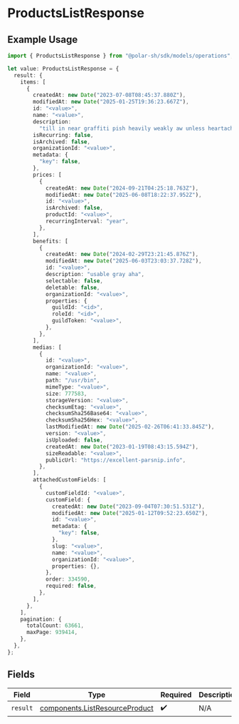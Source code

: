 # ProductsListResponse

## Example Usage

```typescript
import { ProductsListResponse } from "@polar-sh/sdk/models/operations";

let value: ProductsListResponse = {
  result: {
    items: [
      {
        createdAt: new Date("2023-07-08T08:45:37.880Z"),
        modifiedAt: new Date("2025-01-25T19:36:23.667Z"),
        id: "<value>",
        name: "<value>",
        description:
          "till in near graffiti pish heavily weakly aw unless heartache",
        isRecurring: false,
        isArchived: false,
        organizationId: "<value>",
        metadata: {
          "key": false,
        },
        prices: [
          {
            createdAt: new Date("2024-09-21T04:25:18.763Z"),
            modifiedAt: new Date("2025-06-08T18:22:37.952Z"),
            id: "<value>",
            isArchived: false,
            productId: "<value>",
            recurringInterval: "year",
          },
        ],
        benefits: [
          {
            createdAt: new Date("2024-02-29T23:21:45.876Z"),
            modifiedAt: new Date("2025-06-03T23:03:37.728Z"),
            id: "<value>",
            description: "usable gray aha",
            selectable: false,
            deletable: false,
            organizationId: "<value>",
            properties: {
              guildId: "<id>",
              roleId: "<id>",
              guildToken: "<value>",
            },
          },
        ],
        medias: [
          {
            id: "<value>",
            organizationId: "<value>",
            name: "<value>",
            path: "/usr/bin",
            mimeType: "<value>",
            size: 777583,
            storageVersion: "<value>",
            checksumEtag: "<value>",
            checksumSha256Base64: "<value>",
            checksumSha256Hex: "<value>",
            lastModifiedAt: new Date("2025-02-26T06:41:33.845Z"),
            version: "<value>",
            isUploaded: false,
            createdAt: new Date("2023-01-19T08:43:15.594Z"),
            sizeReadable: "<value>",
            publicUrl: "https://excellent-parsnip.info",
          },
        ],
        attachedCustomFields: [
          {
            customFieldId: "<value>",
            customField: {
              createdAt: new Date("2023-09-04T07:30:51.531Z"),
              modifiedAt: new Date("2025-01-12T09:52:23.650Z"),
              id: "<value>",
              metadata: {
                "key": false,
              },
              slug: "<value>",
              name: "<value>",
              organizationId: "<value>",
              properties: {},
            },
            order: 334590,
            required: false,
          },
        ],
      },
    ],
    pagination: {
      totalCount: 63661,
      maxPage: 939414,
    },
  },
};
```

## Fields

| Field                                                                            | Type                                                                             | Required                                                                         | Description                                                                      |
| -------------------------------------------------------------------------------- | -------------------------------------------------------------------------------- | -------------------------------------------------------------------------------- | -------------------------------------------------------------------------------- |
| `result`                                                                         | [components.ListResourceProduct](../../models/components/listresourceproduct.md) | :heavy_check_mark:                                                               | N/A                                                                              |